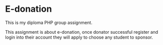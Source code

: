 # E-donation
This is my diploma PHP group assignment.

This assignment is about e-donation, once donator successful register and login into their account they will apply to choose any student to sponsor.
